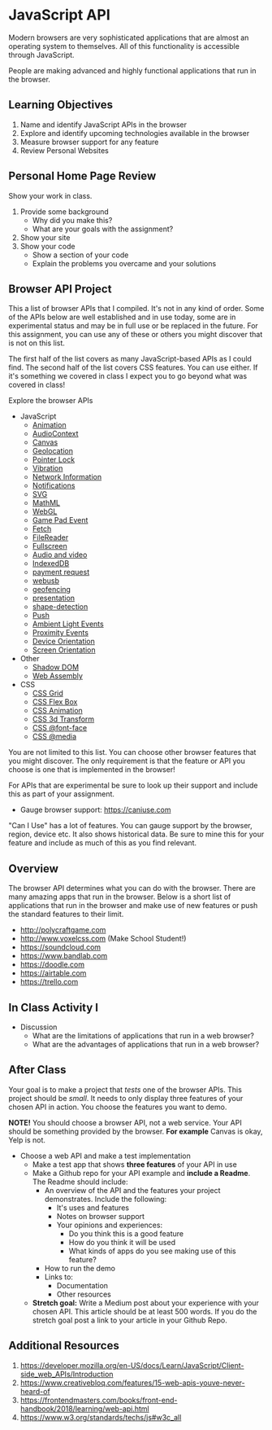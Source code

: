 # JavaScript API

Modern browsers are very sophisticated applications that are almost an operating system to themselves. All of this functionality is accessible through JavaScript. 

People are making advanced and highly functional applications that run in the browser. 

## Learning Objectives

1. Name and identify JavaScript APIs in the browser
1. Explore and identify upcoming technologies available in the browser
1. Measure browser support for any feature
1. Review Personal Websites

## Personal Home Page Review

Show your work in class. 

1. Provide some background
    - Why did you make this? 
    - What are your goals with the assignment? 
1. Show your site
2. Show your code
    - Show a section of your code
    - Explain the problems you overcame and your solutions

## Browser API Project

This a list of browser APIs that I compiled. It's not in any kind of order. Some of the APIs below are well established and in use today, some are in experimental status and may be in full use or be replaced in the future. For this assignment, you can use any of these or others you might discover that is not on this list. 

The first half of the list covers as many JavaScript-based APIs as I could find. The second half of the list covers CSS features. You can use either. If it's something we covered in class I expect you to go beyond what was covered in class!

Explore the browser APIs

- JavaScript
  - [Animation](https://developer.mozilla.org/en-US/docs/Web/API/Animation)
  - [AudioContext](https://developer.mozilla.org/en-US/docs/Web/API/AudioContext)
  - [Canvas](https://developer.mozilla.org/en-US/docs/Web/API/Canvas_API)
  - [Geolocation](https://developer.mozilla.org/en-US/docs/Web/API/Geolocation)
  - [Pointer Lock](https://developer.mozilla.org/en-US/docs/Web/API/Pointer_Lock_API)
  - [Vibration](https://developer.mozilla.org/en-US/docs/Web/API/Vibration_API)
  - [Network Information](https://developer.mozilla.org/en-US/docs/Web/API/Network_Information_API)
  - [Notifications](https://developer.mozilla.org/en-US/docs/Web/API/Notifications_API/Using_the_Notifications_API)
  - [SVG](https://developer.mozilla.org/en-US/docs/Web/SVG)
  - [MathML](https://developer.mozilla.org/en-US/docs/Web/MathML)
  - [WebGL](https://developer.mozilla.org/en-US/docs/Web/API/WebGL_API)
  - [Game Pad Event](https://developer.mozilla.org/en-US/docs/Web/API/GamepadEvent)
  - [Fetch](https://developer.mozilla.org/en-US/docs/Web/API/Fetch_API)
  - [FileReader](https://developer.mozilla.org/en-US/docs/Web/API/FileReader)
  - [Fullscreen](https://developer.mozilla.org/en-US/docs/Web/API/Fullscreen_API)
  - [Audio and video](https://developer.mozilla.org/en-US/docs/Web/Apps/Fundamentals/Audio_and_video_delivery)
  - [IndexedDB](https://developer.mozilla.org/en-US/docs/Web/API/IndexedDB_API)
  - [payment request](https://www.w3.org/TR/payment-request/)
  - [webusb](https://wicg.github.io/webusb/)
  - [geofencing](https://www.w3.org/TR/geofencing/)
  - [presentation](https://www.w3.org/TR/presentation-api/)
  - [shape-detection](https://wicg.github.io/shape-detection-api/)
  - [Push](https://developer.mozilla.org/en-US/docs/Web/API/Push_API)
  - [Ambient Light Events](https://developer.mozilla.org/en-US/docs/Web/API/Ambient_Light_Events)
  - [Proximity Events](https://developer.mozilla.org/en-US/docs/Web/API/Proximity_Events)
  - [Device Orientation](https://developer.mozilla.org/en-US/docs/Web/API/Detecting_device_orientation)
  - [Screen Orientation](https://developer.mozilla.org/en-US/docs/Web/API/CSS_Object_Model/Managing_screen_orientation)
- Other 
  - [Shadow DOM](https://developer.mozilla.org/en-US/docs/Web/Web_Components/Using_shadow_DOM)
  - [Web Assembly](https://webassembly.org)
- CSS 
  - [CSS Grid](https://developer.mozilla.org/en-US/docs/Glossary/Grid)
  - [CSS Flex Box](https://developer.mozilla.org/en-US/docs/Glossary/Flex)
  - [CSS Animation](https://developer.mozilla.org/en-US/docs/Web/CSS/CSS_Animations)
  - [CSS 3d Transform](https://css-tricks.com/almanac/properties/p/perspective/)
  - [CSS @font-face](https://developer.mozilla.org/en-US/docs/Web/CSS/@font-face)
  - [CSS @media](https://developer.mozilla.org/en-US/docs/Web/CSS/@media)
  
You are not limited to this list. You can choose other browser features that you might discover. The only requirement is that the feature or API you choose is one that is implemented in the browser!

For APIs that are experimental be sure to look up their support and include this as part of your assignment. 

- Gauge browser support: https://caniuse.com 

"Can I Use" has a lot of features. You can gauge support by the browser, region, device etc. It also shows historical data. Be sure to mine this for your feature and include as much of this as you find relevant. 

## Overview

The browser API determines what you can do with the browser. There are many amazing apps that run in the browser.  Below is a short list of applications that run in the browser and make use of new features or push the standard features to their limit. 

- http://polycraftgame.com
- http://www.voxelcss.com (Make School Student!)
- https://soundcloud.com
- https://www.bandlab.com
- https://doodle.com
- https://airtable.com
- https://trello.com

## In Class Activity I

- Discussion
  - What are the limitations of applications that run in a web browser? 
  - What are the advantages of applications that run in a web browser?

## After Class

Your goal is to make a project that *tests* one of the browser APIs. This project should be *small*. It needs to only display three features of your chosen API in action. You choose the features you want to demo. 

**NOTE!** You should choose a browser API, not a web service. Your API should be something provided by the browser. **For example** Canvas is okay, Yelp is not. 

- Choose a web API and make a test implementation
  - Make a test app that shows **three features** of your API in use
  - Make a Github repo for your API example and **include a Readme**. The Readme should include:
    - An overview of the API and the features your project demonstrates. Include the following: 
      - It's uses and features
      - Notes on browser support
      - Your opinions and experiences:
        - Do you think this is a good feature
        - How do you think it will be used
        - What kinds of apps do you see making use of this feature?
    - How to run the demo
    - Links to: 
      - Documentation
      - Other resources
  - **Stretch goal:** Write a Medium post about your experience with your chosen API. This article should be at least 500 words. If you do the stretch goal post a link to your article in your Github Repo. 

## Additional Resources

1. https://developer.mozilla.org/en-US/docs/Learn/JavaScript/Client-side_web_APIs/Introduction
1. https://www.creativebloq.com/features/15-web-apis-youve-never-heard-of
1. https://frontendmasters.com/books/front-end-handbook/2018/learning/web-api.html
1. https://www.w3.org/standards/techs/js#w3c_all


